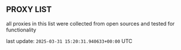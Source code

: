 ## PROXY LIST

all proxies in this list were collected from open sources and tested for functionality

last update: `2025-03-31 15:20:31.940633+00:00` UTC